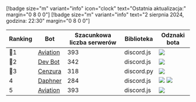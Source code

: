 [!badge size="m" variant="info" icon="clock" text="Ostatnia aktualizacja:" margin="0 8 0 0"] [!badge size="m" variant="info" text="2 sierpnia 2024, godzina: 22:30" margin="0 8 0 0"]

| Ranking | Bot                                                                                           | Szacunkowa liczba serwerów | Biblioteka | Odznaki bota |
| ---- | --------------------------------------------------------------------------------------------- | ------------------------ | ------------------------ | ------------------------ |
|    🥇1| [Aviation](https://discord.com/oauth2/authorize?client_id=1038232661900152912&permissions=8&scope=bot)        |               393 | discord.js | ![](/static/badges/odznaki/supportscommands.ico) |
|    🥈2| [Dev Bot](https://discord.com/oauth2/authorize?client_id=931245390836146186&permissions=8&scope=bot)       |               342 | discord.js | ![](/static/badges/odznaki/supportscommands.ico) |
|    🥉3| [Cenzura](https://discord.com/oauth2/authorize?client_id=705552952600952960&permissions=268561494&scope=bot)        |               318 | discord.py | ![](/static/badges/odznaki/supportscommands.ico) |
|    4| [Daphner](https://discord.com/oauth2/authorize?client_id=675416683481006159&permissions=8&scope=bot)        |               284 | discord.js | ![](/static/badges/odznaki/supportscommands.ico) ![](/static/badges/odznaki/automod.ico) |
|    5| [Aviation](https://discord.com/oauth2/authorize?client_id=1038232661900152912&permissions=8&scope=bot)        |               393 | discord.js | ![](/static/badges/odznaki/supportscommands.ico) |